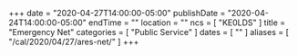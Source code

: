 +++
date = "2020-04-27T14:00:00-05:00"
publishDate = "2020-04-24T14:00:00-05:00"
endTime = ""
location = ""
ncs = [ "KE0LDS" ]
title = "Emergency Net"
categories = [ "Public Service" ]
dates = [ "" ]
aliases = [ "/cal/2020/04/27/ares-net/" ]
+++
